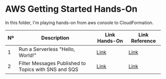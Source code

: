 # AWS Getting Started Hands-On

In this folder, I'm playing hands-on from aws console to CloudFormation.

| Nº  | Description                                          | Link Hands-On                                                                                         | Link Reference                                                                                                            |
| --- | ---------------------------------------------------- | ----------------------------------------------------------------------------------------------------- | ------------------------------------------------------------------------------------------------------------------------- |
| 1   | Run a Serverless "Hello, World!"                     | [Link](https://aws.amazon.com/getting-started/hands-on/run-serverless-code/)                          | [Link](https://lumigo.io/aws-lambda-deployment/aws-lambda-cloudformation/)                                                |
| 2   | Filter Messages Published to Topics with SNS and SQS | [Link](https://aws.amazon.com/getting-started/hands-on/filter-messages-published-to-topics/?nc1=h_ls) | [Link](https://docs.aws.amazon.com/pt_br/AWSSimpleQueueService/latest/SQSDeveloperGuide/create-queue-cloudformation.html) |
